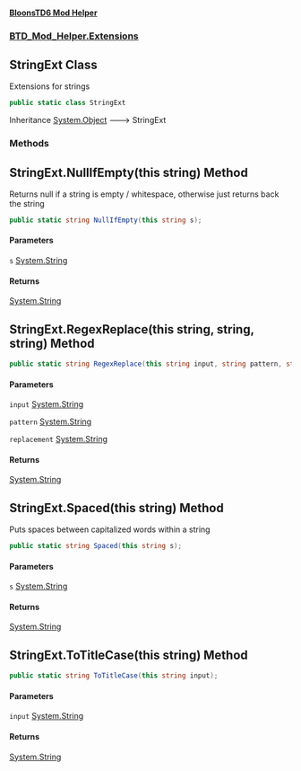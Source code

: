 #### [BloonsTD6 Mod Helper](README.md 'README')
### [BTD_Mod_Helper.Extensions](README.md#BTD_Mod_Helper.Extensions 'BTD_Mod_Helper.Extensions')

## StringExt Class

Extensions for strings

```csharp
public static class StringExt
```

Inheritance [System.Object](https://docs.microsoft.com/en-us/dotnet/api/System.Object 'System.Object') &#129106; StringExt
### Methods

<a name='BTD_Mod_Helper.Extensions.StringExt.NullIfEmpty(thisstring)'></a>

## StringExt.NullIfEmpty(this string) Method

Returns null if a string is empty / whitespace, otherwise just returns back the string

```csharp
public static string NullIfEmpty(this string s);
```
#### Parameters

<a name='BTD_Mod_Helper.Extensions.StringExt.NullIfEmpty(thisstring).s'></a>

`s` [System.String](https://docs.microsoft.com/en-us/dotnet/api/System.String 'System.String')

#### Returns
[System.String](https://docs.microsoft.com/en-us/dotnet/api/System.String 'System.String')

<a name='BTD_Mod_Helper.Extensions.StringExt.RegexReplace(thisstring,string,string)'></a>

## StringExt.RegexReplace(this string, string, string) Method

<inheritdoc cref="M:System.Text.RegularExpressions.Regex.Replace(System.String,System.String,System.String)"/>

```csharp
public static string RegexReplace(this string input, string pattern, string replacement);
```
#### Parameters

<a name='BTD_Mod_Helper.Extensions.StringExt.RegexReplace(thisstring,string,string).input'></a>

`input` [System.String](https://docs.microsoft.com/en-us/dotnet/api/System.String 'System.String')

<a name='BTD_Mod_Helper.Extensions.StringExt.RegexReplace(thisstring,string,string).pattern'></a>

`pattern` [System.String](https://docs.microsoft.com/en-us/dotnet/api/System.String 'System.String')

<a name='BTD_Mod_Helper.Extensions.StringExt.RegexReplace(thisstring,string,string).replacement'></a>

`replacement` [System.String](https://docs.microsoft.com/en-us/dotnet/api/System.String 'System.String')

#### Returns
[System.String](https://docs.microsoft.com/en-us/dotnet/api/System.String 'System.String')

<a name='BTD_Mod_Helper.Extensions.StringExt.Spaced(thisstring)'></a>

## StringExt.Spaced(this string) Method

Puts spaces between capitalized words within a string

```csharp
public static string Spaced(this string s);
```
#### Parameters

<a name='BTD_Mod_Helper.Extensions.StringExt.Spaced(thisstring).s'></a>

`s` [System.String](https://docs.microsoft.com/en-us/dotnet/api/System.String 'System.String')

#### Returns
[System.String](https://docs.microsoft.com/en-us/dotnet/api/System.String 'System.String')

<a name='BTD_Mod_Helper.Extensions.StringExt.ToTitleCase(thisstring)'></a>

## StringExt.ToTitleCase(this string) Method

<inheritdoc cref="M:System.Globalization.TextInfo.ToTitleCase(System.String)"/>

```csharp
public static string ToTitleCase(this string input);
```
#### Parameters

<a name='BTD_Mod_Helper.Extensions.StringExt.ToTitleCase(thisstring).input'></a>

`input` [System.String](https://docs.microsoft.com/en-us/dotnet/api/System.String 'System.String')

#### Returns
[System.String](https://docs.microsoft.com/en-us/dotnet/api/System.String 'System.String')